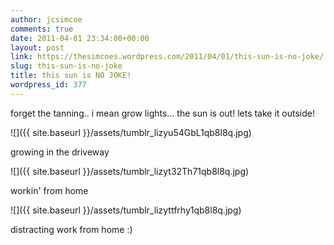 ```yaml
---
author: jcsimcoe
comments: true
date: 2011-04-01 23:34:00+00:00
layout: post
link: https://thesimcoes.wordpress.com/2011/04/01/this-sun-is-no-joke/
slug: this-sun-is-no-joke
title: this sun is NO JOKE!
wordpress_id: 377
---
```


forget the tanning.. i mean grow lights… the sun is out! lets take it outside!




![]({{ site.baseurl }}/assets/tumblr_lizyu54GbL1qb8l8q.jpg)




growing in the driveway




![]({{ site.baseurl }}/assets/tumblr_lizyt32Th71qb8l8q.jpg)




workin' from home




![]({{ site.baseurl }}/assets/tumblr_lizyttfrhy1qb8l8q.jpg)




distracting work from home :)
